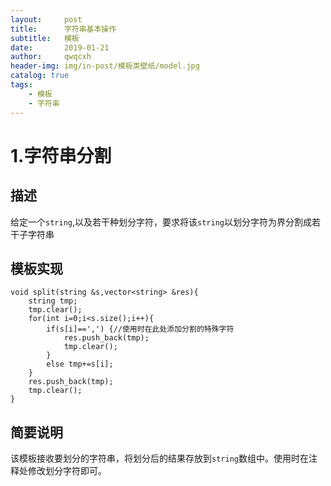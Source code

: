 ```yaml
---
layout:     post
title:      字符串基本操作
subtitle:   模板
date:       2019-01-21
author:     qwqcxh
header-img: img/in-post/模板类壁纸/model.jpg
catalog: true
tags:
    - 模板
    - 字符串
---
```


# 1.字符串分割

## 描述

给定一个`string`,以及若干种划分字符，要求将该`string`以划分字符为界分割成若干子字符串

## 模板实现

```
void split(string &s,vector<string> &res){
    string tmp;
    tmp.clear();
    for(int i=0;i<s.size();i++){
        if(s[i]==',') {//使用时在此处添加分割的特殊字符
            res.push_back(tmp);
            tmp.clear();
        }
        else tmp+=s[i];
    }
    res.push_back(tmp);
    tmp.clear();
}
```

## 简要说明

该模板接收要划分的字符串，将划分后的结果存放到`string`数组中。使用时在注释处修改划分字符即可。
